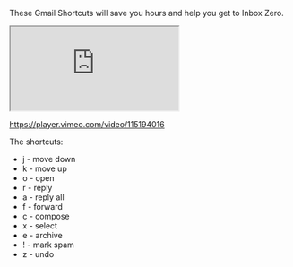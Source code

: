 

These Gmail Shortcuts will save you hours and help you get to Inbox Zero.

<div class="embed-responsive embed-responsive-16by9">
<iframe src="https://player.vimeo.com/video/115194016" class="embed-responsive-item"></iframe>
</div>

https://player.vimeo.com/video/115194016

The shortcuts:

- j - move down
- k - move up
- o - open
- r - reply
- a - reply all
- f - forward
- c - compose
- x - select
- e - archive
- ! - mark spam
- z - undo